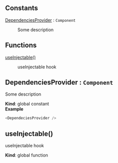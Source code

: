## Constants

<dl>
<dt><a href="#DependenciesProvider">DependenciesProvider</a> : <code>Component</code></dt>
<dd><p>Some description</p></dd>
</dl>

## Functions

<dl>
<dt><a href="#useInjectable">useInjectable()</a></dt>
<dd><p>useInjectable hook</p></dd>
</dl>

<a name="DependenciesProvider"></a>

## DependenciesProvider : <code>Component</code>
<p>Some description</p>

**Kind**: global constant  
**Example**  
```js
<DependeciesProvider />
```
<a name="useInjectable"></a>

## useInjectable()
<p>useInjectable hook</p>

**Kind**: global function  
